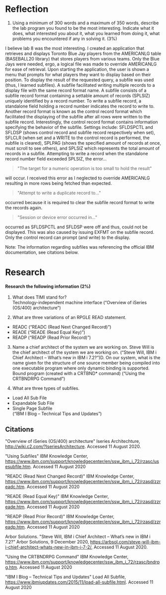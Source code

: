 # Reflection
1. Using a minimum of 300 words and a maximum of 350 words,
  describe the lab program you found to be the most interesting.
  Indicate what it does, what interested you about it, what you
  learned from doing it, what problems you encountered if any in
  solving it. (3%)

I believe lab 8 was the most interesting. I created an
application that retrieves and displays Toronto Blue Jay players
from the AMERICANLG table (BASEBALL20 library) that stores
players from various teams. Only the Blue Jays were needed,
ergo, a logical file was made to override AMERICANLG for ease of
retrieval. Upon starting the application, the user is shown a menu
that prompts for what players they want to display based on their
position. To display the result of the requested query, a subfile
was used (thus, I learned subfiles). A subfile facilitated writing
multiple records to a display file with the same record format
name. A subfile consists of a subfile record format containing a
settable amount of records (SPLSIZ) uniquely identified by a
record number. To write a subfile record, a standalone field
holding a record number indicates the record to write to. Another
record format is known as the control record format which
facilitated the displaying of the subfile after all rows were written
to the subfile record. Interestingly, the control record format
contains information specifying the behavior of the subfile.
Settings include: SFLDSPCTL and SFLDSP (shows control record
and subfile record respectively when set), SFLCLR (when set and
a WRITE to the control record is performed, the subfile is cleared),
SPLPAG (shows the specified amount of records at once, must
scroll to see others), and SPLSIZ which represents the total
amount of records in a subfile.
Attempting to write a record when the standalone record number
field exceeded SPLSIZ, the error...
> "The target for a numeric operation is too small to hold the result" 

will occur. I received this error as I neglected to override
AMERICANLG resulting in more rows being fetched than expected.

> "Attempt to write a duplicate record to..."  

occurred because it is required to clear the subfile record format
to write the records again.

> "Session or device error occurred in..." 

occurred as SFLDSPCTL and SFLDSP were off and thus, could not
be displayed. This was also caused by issuing EXFMT on the
subfile record. Only the control record can prompt (and write) to
the display.

Note: The information regarding subfiles was referencing
the official IBM documentation, see citations below.

# Research
#### Research the following information (2%)
1. What does TIMI stand for?  
Technology-independent machine interface
(“Overview of iSeries (OS/400) architecture”)

2. What are three variations of an RPGLE READ statement.
  * READC (“READC (Read Next Changed Record)”)
  * READE (“READE (Read Equal Key)”)
  * READP (“READP (Read Prior Record)”)

3. Name a chief architect of the system we are working on. Steve Will is the
chief architect of the system we are working on. (“Steve Will, IBM i Chief
Architect – What’s new in IBM i 7.2?”)D. On our system, what is the name given
for the structure of one source member being compiled into one executable
program where only dynamic binding is supported. Bound program  (created with
a CRTBND* command)
(“Using the CRTBNDRPG Command”)

4. What are three types of subfiles.
  * Load All Sub File
  * Expandable Sub File
  * Single Page Subfile  
(“IBM I Blog – Technical Tips and Updates”)

## Citations
"Overview of iSeries (OS/400) architecture" Iseries Architechture,
http://wiki.c2.com/?IseriesArchitecture.
Accessed 11 August 2020.

"Using Subfiles" IBM Knowledge Center,
https://www.ibm.com/support/knowledgecenter/en/ssw_ibm_i_72/rzasc/usesubfile.htm.
Accessed 11 August 2020

"READC (Read Next Changed Record)" IBM Knowledge Center,
https://www.ibm.com/support/knowledgecenter/en/ssw_ibm_i_72/rzasd/zzreadc.htm.
Accessed 11 August 2020

"READE (Read Equal Key)" IBM Knowledge Center,
https://www.ibm.com/support/knowledgecenter/en/ssw_ibm_i_72/rzasd/zzreade.htm.
Accessed 11 August 2020

"READP (Read Prior Record)" IBM Knowledge Center,
https://www.ibm.com/support/knowledgecenter/en/ssw_ibm_i_72/rzasd/zzreadp.htm.
Accessed 11 August 2020

Arbor Solutions. "Steve Will, IBM i Chief Architect – What’s new in IBM i 7.2?"
Arbor Solutions, 9 December 2020,
https://arbsol.com/steve-will-ibm-i-chief-architect-whats-new-in-ibm-i-7-2/,
Accessed 11 August 2020.

"Using the CRTBNDRPG Command" IBM Knowledge Center,
https://www.ibm.com/support/knowledgecenter/ssw_ibm_i_72/rzasc/bndrpg.htm.
Accessed 11 August 2020

"IBM I Blog – Technical Tips and Updates" Load All Subfile,
https://www.ibmiupdates.com/2015/11/load-all-subfile.html. 
Accessed 11 August 2020
